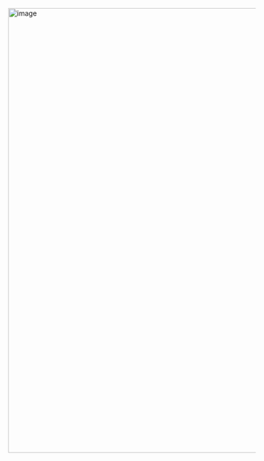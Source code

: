 <img width="906" alt="image" src="https://github.com/user-attachments/assets/c87415ad-e702-4ee8-9ad1-2138b9ff61e2" />
